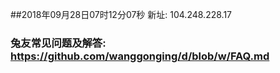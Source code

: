 ##2018年09月28日07时12分07秒 新址: 104.248.228.17
### 兔友常见问题及解答: https://github.com/wanggonging/d/blob/w/FAQ.md
